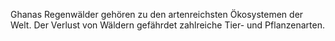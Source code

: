 Ghanas Regenwälder gehören zu den artenreichsten Ökosystemen der Welt. Der Verlust von Wäldern gefährdet zahlreiche Tier- und Pflanzenarten.

